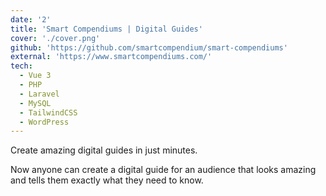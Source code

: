 ```yaml
---
date: '2'
title: 'Smart Compendiums | Digital Guides'
cover: './cover.png'
github: 'https://github.com/smartcompendium/smart-compendiums'
external: 'https://www.smartcompendiums.com/'
tech:
  - Vue 3
  - PHP
  - Laravel
  - MySQL
  - TailwindCSS
  - WordPress
---
```


Create amazing digital guides in just minutes.

Now anyone can create a digital guide for an audience that looks amazing and tells them exactly what they need to know.
